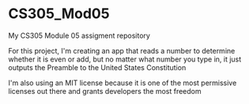 # CS305_Mod05
My CS305 Module 05 assigment repository

For this project, I'm creating an app that reads a number to determine whether it is even or add, but no matter what number you type in, it just outputs the Preamble to the United States Constitution

I'm also using an MIT license because it is one of the most permissive licenses out there and grants developers the most freedom
